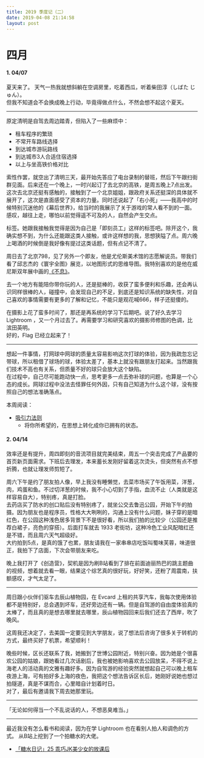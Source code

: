```yaml
---
title: 2019 季度记（二）
date: 2019-04-08 21:14:58
layout: post
---
```


# 四月

#### 1. 04/07

夏天来了。
天气一热我就想斜躺在空调房里，吃着西瓜，听着柴田淳（しばた じゅん）。<br>
但我不知道会不会换成晚上行动，毕竟得做点什么，不然会想不起这个夏天。

---

原定清明是自驾去周边踏青，但陷入了一些麻烦中：

- 租车程序的繁琐
- 不常开车路线选择
- 到达城市游玩路线
- 到达城市3人合适住宿选择
- 以上与坐高铁价格对比

索性作罢，就空出了清明三天，最开始先答应了电台录制的替班，然后下午跟扫街群见面。后来还在一个晚上，一时兴起订了去北京的高铁，是周五晚上7点出发。这次去北京还挺有感触的，接触到了一个北京姐姐，跟政府关系还挺深的具体就不展开了，这次是直面感受了资本的力量。同时还说起了「右小死」——我高中的时候特别沉迷他的《幕后世界》，给当时的我展示了关于游戏的常人看不到的一面。<br>
感叹，越往上走，哪怕以前觉得遥不可及的人，自然会产生交点。

标签。她跟我接触我觉得是因为自己是「即刻员工」这样的标签吧。除开这个，我确实想不到，为什么还能跟这类人接触，或许这样想的我，思想狭隘了点。周六晚上喝酒的时候倒是我好像有提过这类话题，但有点记不清了。

周日去了北京798，见了另外一个即友，他是尤伦斯美术馆的志愿解说员。带我们看了邱志杰的《寰宇全图》展览，以地图形式的思维导图。我特别喜欢的是他在威尼斯双年展中画的[《不息》](https://www.thepaper.cn/newsDetail_forward_1665799)。

去一个地方有能陪你带你玩的人，还是挺棒的，收获了蛮多便利和乐趣，还会再认识同样很棒的人，碰撞中，会发现自己的不足，到底还是知识系统的缺失性，对自己喜欢的事情需要有更多的了解和记忆，不能只是观花喊666，样子还挺傻的。

在摄影上花了蛮多时间了，那还是再系统的学习下后期吧。说了好久去学习 Lightroom ，又一个月过去了。再需要学习和研究喜欢的摄影师修图的色调，比滨田英明。<br>
好的，Flag 已经立起来了！

---

想起一件事情，打网球中网球的质量太容易影响这次打球的体验，因为我疏忽忘记带球，所以租借了球场的球，体验太差了，基本上就没有跟朋友打起来。当然跟我们技术不高也有关系，但质量不好的球只会放大这个缺陷。<br>
在过程中，自己尽可能跑动快一点，思考更多一点去弥补球的问题，也算是一个心态的成长。网球过程中没法去怪罪任何外因，只有自己知道为什么这个球，没有按照自己的想法准确落点。



本周阅读：

- [吸引力法则](https://www.zhihu.com/question/20400802)
    - 将你所希望的，在思想上转化成你已拥有的状态。


#### 2. 04/14


效率还是有提升，周四即刻的音流项目就完美结束，周五一个突击完成了产品要的首页新页面需求。下班后去理发，本来蓄长发刚好留着这次烫头，但突然有点不想折腾，也就让理发师剪短了。

周六下午是约了朋友拍人像，早上我没有睡懒觉，去菜市场买了午饭用菜，洋葱，肉，鸡蛋和鱼。不过切洋葱的时候，我不小心切到了手指，血流不止（人类就是这样容易自大），特别疼，真是打脸。<br>
去药店买了防水的创口贴后没有特别疼了，就坐公交去鲁迅公园，开始下午的拍摄。因为朋友也是程序员，性格大大咧咧的，沟通上没有什么问题，妹子穿的是暗红色，在公园这种浅色居多背景下不是很好看，所以我们拍的比较少（公园还是推荐白裙子，亮色的穿搭）。后面打车就去 1933 老街坊，这种冷色工业风配暗红还是不错，而且周六天气超级好。<br>
大约拍到5点，是真的饿了也累，朋友请我在一家串串店吃饭叫蜀味芙蓉，味道很正，我拍下了店面，下次会带朋友来吃。

晚上我打开了《创造营》，契机是因为刷B站看到了排在前面迪丽热巴的跳主题曲的视频，想着就去看一眼，结果这个综艺真的很好玩，好好笑，还粉了周震南，扶额感叹，才气太足了。

---

周日跟小伙伴们驱车去辰山植物园，在 Evcard 上租的共享汽车，我每次使用体验都不是特别好，总会遇到坏车，还好旁边还有一辆。但是自驾游的自由度体验真的太棒了，而且真的是想去哪里就去哪里，辰山植物园回来后我们还去了西岸，吹了晚风。

这周我还决定了，去美国一定要见到大学朋友，说了想法后咨询了很多关于转机的方式，最终买好了机票，希望顺利！

晚些时候，区长还联系了我，她搬到了世博公园附近，特别兴奋。因为她是个很喜欢公园的姑娘，跟她看过几次话剧后，我也被她影响喜欢去公园放呆，不得不说上海老人的活动真的文雅有趣好多。因为自驾游的经验突然就想起自己可以晚上租车夜游上海，可有拍好多上海的夜色，我把这个想法告诉区长后，她刚好说她也想过拍隧道，真是不谋而合，心里暗自计划着时日。<br>
对了，最后有邀请我下周去她那里玩。

---

「无论如何得当一个不乱说话的人，不想恶臭难当。」

---

最近我没有怎么看书和阅读，因为在学 Lightroom 也在看别人拍人和调色的方式。
从B站上挖到了一个拍糖水的大佬。

- [「糖水日记」25 乖巧JK美少女的放课后 ](https://www.bilibili.com/video/av31048902)
